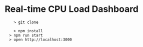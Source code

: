 # Real-time CPU Load Dashboard

```
	> git clone

	> npm install
  > npm run start
  > open http://localhost:3000
```
